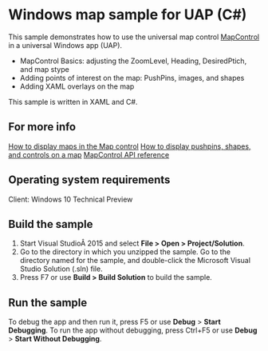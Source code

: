 Windows map sample for UAP (C#)
===============================

This sample demonstrates how to use the universal map control [MapControl]( https://msdn.microsoft.com/en-us/library/windows/apps/xaml/windows.ui.xaml.controls.maps.mapcontrol.aspx) in a universal Windows app (UAP). 

* MapControl Basics: adjusting the ZoomLevel, Heading, DesiredPtich, and map stype
* Adding points of interest on the map: PushPins, images, and shapes
* Adding XAML overlays on the map

This sample is written in XAML and C#.

For more info
--------------

[How to display maps in the Map control](https://msdn.microsoft.com/en-us/library/windows/apps/xaml/dn642089.aspx)
[How to display pushpins, shapes, and controls on a map](https://msdn.microsoft.com/en-us/library/windows/apps/xaml/dn792121.aspx) 
[MapControl API reference]( https://msdn.microsoft.com/en-us/library/windows/apps/xaml/windows.ui.xaml.controls.maps.mapcontrol.aspx) 


Operating system requirements
-----------------------------

Client: Windows 10 Technical Preview


Build the sample
----------------

1.  Start Visual StudioÂ 2015 and select **File \> Open \> Project/Solution**.
2.  Go to the directory in which you unzipped the sample. Go to the directory named for the sample, and double-click the Microsoft Visual Studio Solution (.sln) file.
3.  Press F7 or use **Build \> Build Solution** to build the sample.


Run the sample
--------------

To debug the app and then run it, press F5 or use **Debug** \> **Start Debugging**. To run the app without debugging, press Ctrl+F5 or use **Debug** \> **Start Without Debugging**.
